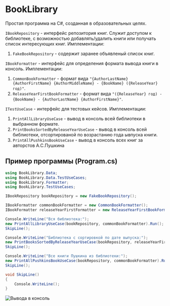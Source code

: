 # BookLibrary
Простая программа на C#, созданная в образовательных целях.

`IBookRepository` - интерфейс репозитория книг. Служит доступом к библиотеке, с возможностью добавлять/удалить книги или получать список интересующих книг.
Имплементации:
1. `FakeBookRepository` - содержит заранее объявленый список книг.

`IBookFormatter` - интерфейс для определения формата вывода книги в консоль.
Имплементации:
1. `CommonBookFormatter` - формат вида `"{AuthorLastName} {AuthorFirstName} {AuthorMiddleName} - {BookName} ({ReleaseYear} год)"`.
2. `ReleaseYearFirstBookFormatter` - формат вида `"({ReleaseYear} год) - {BookName} - {AuthorLastName} {AuthorFirstName}"`.

`ITestUseCase` - интерфейс для тестовых кейсов.
Имплементации:
1. `PrintAllLibraryUseCase` - вывод в консоль всей библиотеки в выбранном формате.
2. `PrintBooksSortedByReleaseYearUseCase` - вывод в консоль всей библиотеки, отсортированой по возрастанию года ывпуска книги.
3. `PrintAllPushkinsBookUseCase` - вывод в консоль всех книг за авторстов А.С.Пушкина

## Пример программы (Program.cs)
```csharp
using BookLibrary.Data;
using BookLibrary.Data.TestUseCases;
using BookLibrary.Formatter;
using BookLibrary.TestUseCases;

IBookRepository bookRepository = new FakeBookRepository();

IBookFormatter commonBookFormatter = new CommonBookFormatter();
IBookFormatter releaseYearFirstFormatter = new ReleaseYearFirstBookFormatter();

Console.WriteLine("Вся библиотека:");
new PrintAllLibraryUseCase(bookRepository, commonBookFormatter).Run();
SkipLine();

Console.WriteLine("Библиотека с сортировкой по дате выпуска:");
new PrintBooksSortedByReleaseYearUseCase(bookRepository, releaseYearFirstFormatter).Run();
SkipLine();

Console.WriteLine("Все книги Пушкина из библиотеки:");
new PrintAllPushkinsBookUseCase(bookRepository, commonBookFormatter).Run();
SkipLine();

void SkipLine()
{
    Console.WriteLine();
}

```

![Вывода в консоль](https://github.com/AlexeySemibratov/c_sharp-book-library-sample/tree/master/Images/output_sample.jpeg)

